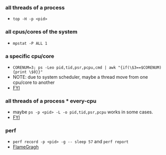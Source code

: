 ### all threads of a process
  - `top -H -p <pid>`

### all cpus/cores of the system
  - `mpstat -P ALL 1`

### a specific cpu/core
  - `CORENUM=3; ps -Leo pid,tid,psr,pcpu,cmd | awk "{if(\$3==$CORENUM){print \$0}}"`
  - NOTE: due to system scheduler, maybe a thread move from one cpu/core to another
  - [FYI](https://unix.stackexchange.com/a/421302/73846)

### all threads of a process * every-cpu
  - maybe `ps -p <pid> -L -o pid,tid,psr,pcpu`  works in some cases.
  - [FYI](https://stackoverflow.com/a/3910155)

### perf
  - `perf record -p <pid> -g -- sleep 57` and `perf report`
  - [FlameGragh](https://github.com/brendangregg/FlameGraph)
